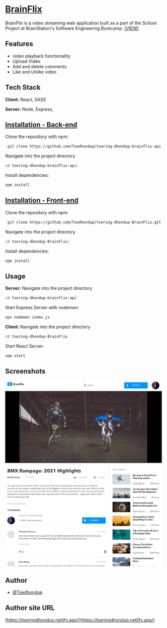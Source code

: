 
# [BrainFlix](https://github.com/Tsedhondup/tsering-dhondup-BrainFlix.git) 


BrainFlix is a video streaming web application built as a part of the School Project at BrainStation's Software Engineering Bootcamp.
[(VIEW)](https://brain-flix-app.netlify.app/)
## Features

- video playback functionality
- Upload Video
- Add and delete comments.
- Like and Unlike video
## Tech Stack

**Client:** React, SASS

**Server:** Node, Express, 



## [Installation - Back-end](https://github.com/Tsedhondup/tsering-dhondup-brainflix-api.git)
Clone the repository with npm:

```bash
 git clone https://github.com/Tsedhondup/tsering-dhondup-brainflix-api.git

```
Navigate into the project directory

```bash
cd tsering-dhondup-brainflix-api:

```
Install dependencies:
```bash
npm install

```
## [Installation - Front-end]( https://github.com/Tsedhondup/tsering-dhondup-BrainFlix.git)

Clone the repository with npm:

```bash
 git clone https://github.com/Tsedhondup/tsering-dhondup-BrainFlix.git

```
Navigate into the project directory

```bash
cd tsering-dhondup-BrainFlix:

```
Install dependencies:
```bash
npm install

```
    
## Usage
**Server:** Navigate into the project directory

```bash
cd tsering-dhondup-brainflix-api
```
Start Express Server with nodemon:
```bash
npx nodemon index.js
```
**Client:** Navigate into the project directory

```bash
cd tsering-dhondup-BrainFlix
```
Start React Server:
```bash
npm start
```
## Screenshots

![App Screenshot](https://raw.githubusercontent.com/Tsedhondup/Portfolio/refs/heads/develop/src/assets/image/brainflix.jpg)


## Author

- [@Tsedhondup](https://github.com/Tsedhondup)

## Author site URL
[https://tseringdhondup.netlify.app/](https://tseringdhondup.netlify.app/)
